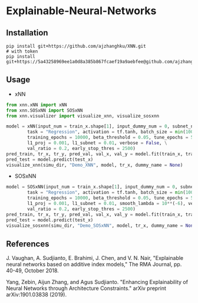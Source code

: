 # Explainable-Neural-Networks

## Installation 
```shell
pip install git+https://github.com/ajzhanghku/XNN.git
# with token
pip install git+https://5a43258969ee1a0d8a385b867fcaef19a9aebfee@github.com/ajzhanghku/XNN.git
```


## Usage
- xNN

```python
from xnn.xNN import xNN
from xnn.SOSxNN import SOSxNN
from xnn.visualizer import visualize_xnn, visualize_sosxnn

model = xNN(input_num = train_x.shape[1], input_dummy_num = 0, subnet_num = 10, subnet_layers = [10, 6], \
        task = "Regression", activation = tf.tanh, batch_size = min(1000, int(np.floor(train_x.shape[0]*0.20))), \
        training_epochs = 10000, beta_threshold = 0.05, tune_epochs = 500, lr_BP = 0.001, \
        l1_proj = 0.001, l1_subnet = 0.01, verbose = False, \
        val_ratio = 0.2, early_stop_thres = 2500)
pred_train, tr_x, tr_y, pred_val, val_x, val_y = model.fit(train_x, train_y); 
pred_test = model.predict(test_x)
visualize_xnn(simu_dir, "Demo_XNN", model, tr_x, dummy_name = None)
```


- SOSxNN
```python
model = SOSxNN(input_num = train_x.shape[1], input_dummy_num = 0, subnet_num = 10, subnet_layers = [10, 6], \
        task = "Regression", activation = tf.tanh, batch_size = min(1000, int(np.floor(train_x.shape[0]*0.20))), \
        training_epochs = 10000, beta_threshold = 0.05, tune_epochs = 500, lr_BP = 0.001, lr_CL= 0.1, \
        l1_proj = 0.001, l1_subnet = 0.01, smooth_lambda = 10**(-6), verbose = False, \
        val_ratio = 0.2, early_stop_thres = 2500)
pred_train, tr_x, tr_y, pred_val, val_x, val_y = model.fit(train_x, train_y); 
pred_test = model.predict(test_x)
visualize_sosxnn(simu_dir, "Demo_SOSxNN", model, tr_x, dummy_name = None)
```

References
----------
J. Vaughan, A. Sudjianto, E. Brahimi, J. Chen, and V. N. Nair, "Explainable
neural networks based on additive index models," The RMA
Journal, pp. 40-49, October 2018.

Yang, Zebin, Aijun Zhang, and Agus Sudjianto. "Enhancing Explainability of
Neural Networks through Architecture Constraints." 
arXiv preprint arXiv:1901.03838 (2019).

